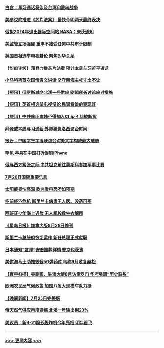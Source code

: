 #### [白宫：拜习通话将涉及台湾和俄乌战争](../pages/prog202/a103487983.md?t=07270702) 
#### [美参议院推进《芯片法案》 最快今明两天最终表决](../pages/prog202/a103487960.md?t=07270702) 
#### [俄拟2024年退出国际空间站 NASA：未获通知](../pages/prog202/a103487944.md?t=07270702) 
#### [美监管立场强硬 重申不接受任何中共审计限制](../pages/prog202/a103487712.md?t=07270702) 
#### [英国首相选举电视辩论 聚焦对华关系](../pages/prog202/a103487880.md?t=07270702) 
#### [【华府连线】拜登力推芯片法案 预计本周与习近平通话](../pages/prog202/a103487874.md?t=07270702) 
#### [小马科斯首次国情咨文讲话 坚守南海主权寸土不让](../pages/prog202/a103487878.md?t=07270702) 
#### [【短讯】俄罗斯减少北溪一号供应 欧盟部长讨论应对措施](../pages/prog202/a103487876.md?t=07270702) 
#### [【短讯】英首相选举电视辩论 民调看谁的表现好](../pages/prog202/a103487872.md?t=07270702) 
#### [【短讯】中共施压南韩不得加入Chip 4 忧被断货](../pages/prog202/a103487888.md?t=07270702) 
#### [拜登或本周与习通话 外界猜佩洛西访台时间](../pages/prog202/a103487708.md?t=07270702) 
#### [报告：中国学生学者联谊会对美大学构成最大威胁](../pages/prog202/a103487631.md?t=07270702) 
#### [罕见 苹果在中国打折促销iPhone](../pages/prog202/a103487626.md?t=07270702) 
#### [俄与西方紧张之际 中共坦克前往莫斯科参加军事比赛](../pages/prog202/a103487620.md?t=07270702) 
#### [7月26日国际重要讯息](../pages/prog202/a103487591.md?t=07270702) 
#### [太阳能板怕高温 欧洲发电恐不如预期](../pages/prog202/a103487546.md?t=07270702) 
#### [空前经济危机 斯里兰卡病患无人医、没药可买](../pages/prog202/a103487535.md?t=07270702) 
#### [西班牙少年海上遇险 无人机投救生衣解围](../pages/prog202/a103487479.md?t=07270702) 
#### [《星岛日报》加拿大版8月28日停刊](../pages/prog202/a103487429.md?t=07270702) 
#### [斯里兰卡总统府恢复运作 新任总理正式就职](../pages/prog202/a103487385.md?t=07270702) 
#### [日本通知“友邦”安倍国葬详情 普京也获邀](../pages/prog202/a103487380.md?t=07270702) 
#### [美供海马士助摧毁俄50弹药库 乌称9月收复赫松](../pages/prog202/a103487414.md?t=07270702) 
#### [【寰宇扫描】美副卿、驻澳大使8月访索罗门 华府强调“历史联系”](../pages/prog202/a103487393.md?t=07270702) 
#### [欧洲农民反气候政策 加国八省大规模车队力挺](../pages/prog202/a103487395.md?t=07270702) 
#### [【晚间新闻】7月25日完整版](../pages/prog202/a103487360.md?t=07270702) 
#### [俄天然气供应再度紧缩 北溪一号输出剩20%](../pages/prog202/a103487198.md?t=07270702) 
#### [美议员：新B-21隐形轰炸机今年亮相 明年首飞](../pages/prog202/a103487152.md?t=07270702) 

----
#### [ >>> 更早内容 <<< ](../indexes/prog202-earlier.md)

